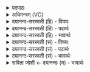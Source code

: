 <details><summary>पदपाठः</summary>

अ॒न्धम्। तमः॑। प्र। वि॒श॒न्ति॒। ये। अवि॑द्याम्। उ॒पास॑त॒ इत्यु॑प॒ऽआस॑ते। ततः॑। भूय॑ऽइ॒वेति॒ भूयः॑ऽइव। ते। तमः॑। ये। ऊँ॒ऽइत्यूँ॑। वि॒द्याया॑म्। र॒ताः। १२।
</details>

<details><summary>अधिमन्त्रम् (VC)</summary>

- आत्मा देवता
- दीर्घतमा ऋषिः
- निचृदनुष्टुप्
- गान्धारः
</details>

<details><summary>दयानन्द-सरस्वती (हि) - विषयः</summary>

अब विद्या-अविद्या की उपासना का फल कहते हैं ॥
</details>

<details><summary>दयानन्द-सरस्वती (हि) - पदार्थः</summary>

पदार्थान्वयभाषाः -  (ये) जो मनुष्य (अविद्याम्) अनित्य में नित्य, अशुद्ध में शुद्ध, दुःख में सुख और अनात्मा शरीरादि में आत्मबुद्धिरूप अविद्या उसकी अर्थात् ज्ञानादि गुणरहित कारणरूप परमेश्वर से भिन्न जड़ वस्तु की (उपासते) उपासना करते हैं, वे (अन्धम्, तमः) दृष्टि के रोकनेवाले अन्धकार और अत्यन्त अज्ञान को (प्र, विशन्ति) प्राप्त होते हैं और (ये) जो अपने आत्मा को पण्डित माननेवाले (विद्यायाम्) शब्द, अर्थ और इनके सम्बन्ध के जानने मात्र अवैदिक आचरण में (रताः) रमण करते (ते) वे (उ) भी (ततः) उससे (भूय इव) अधिकतर (तमः) अज्ञानरूपी अन्धकार में प्रवेश करते हैं ॥१२ ॥
</details>

<details><summary>दयानन्द-सरस्वती (हि) - भावार्थः</summary>

भावार्थभाषाः -  इस मन्त्र में उपमालङ्कार है। जो-जो चेतन, ज्ञानादिगुणयुक्त वस्तु है वह जाननेवाला, जो अविद्यारूप है वह जानने योग्य है और जो चेतन ब्रह्म तथा विद्वान् का आत्मा है वह उपासना के योग्य है, जो इससे भिन्न है, वह उपास्य नहीं है, किन्तु उपकार लेने योग्य है। जो मनुष्य अविद्या, अस्मिता, राग, द्वेष और अभिनिवेश नामक क्लेशों से युक्त हैं, परमेश्वर को छोड़ इससे भिन्न जड़वस्तु की उपासना कर महान् दुःखसागर से डूबते हैं और जो शब्द अर्थ का अन्वयमात्र संस्कृत पढ़कर सत्यभाषण पक्षपातरहित न्याय का आचरणरूप धर्म नहीं करते, अभिमान में आरूढ़ हुए विद्या का तिरस्कार कर अविद्या को ही मानते हैं, वे अत्यन्त तमोगुणरूप दुःखसागर में निरन्तर पीडि़त होते हैं ॥१२ ॥
</details>

<details><summary>दयानन्द-सरस्वती (सं) - विषयः</summary>

अथ विद्याऽविद्योपासनाफलमाह ॥
</details>

<details><summary>दयानन्द-सरस्वती (सं) - पदार्थः</summary>

पदार्थान्वयभाषाः -  ये मनुष्या अविद्यामुपासते तेऽन्धन्तमः प्रविशन्ति, ये विद्यायां रतास्त उ ततो भूय इव तमः प्रविशन्ति ॥१२ ॥
</details>

<details><summary>दयानन्द-सरस्वती (सं) - भावार्थः</summary>

भावार्थभाषाः -  अत्रोपमालङ्कारः। ज्ञानादिगुणयुक्तं वस्तु तज्ज्ञातृ यदविद्यारूपं तज्ज्ञेयं यच्च चेतनं ब्रह्मविद्वदात्मस्वरूपं वा तदुपासनीयं सेवनीयं च यदतो भिन्नं तन्नोपासनीयं किन्तूपकर्त्तव्यम्। ये मनुष्या अविद्याऽस्मिताराग-द्वेषाभिनिवेशैः क्लेशैर्युक्तास्ते परमेश्वरं विहायातो भिन्नं जडं वस्तूपास्य महति दुःखसागरे मज्जन्ति, ये च शब्दार्थान्वयमात्रं संस्कृतमधीत्य सत्यभाषणपक्षपातरहितन्यायाचरणाख्यं धर्मं नाचरन्त्यभिमानारूढाः सन्तो विद्यां तिरस्कृत्याविद्यामेव मन्यन्ते, ते चाऽधिकतमसि दुःखार्णवे सततं पीडिता जायन्ते ॥१२ ॥
</details>

<details><summary>सविता जोशी ← दयानन्दः (म) - भावार्थः</summary>

भावार्थभाषाः -  या मंत्रात उपमालंकार आहे. जी जी चेतन ज्ञान व गुणयुक्त वस्तू आहे ती ज्ञाता व जी अविद्यारूपी वस्तू असते ती जाणण्यायोग्य असते व जे चेतन ब्रह्म आहे ते उपासना करण्यायोग्य आहे. यापेक्षा जे भिन्न असते ते उपास्य नसून त्याचा उपयोग करून घेतला पाहिजे. जी माणसे अविद्या, अस्मिता, राग, द्वेश व अभिनिवेश नामक क्लेशांनी युक्त आहेत ती परमेश्वराला सोडून त्यापेक्षा भिन्न जड वस्तूची उपासना करून महान दुःख सागरात बुडतात व जे संस्कृत शब्द अर्थ अन्वय जाणून स्वतःला पंडित मानणारे असून, सत्य भाषण, पक्षापातरहित न्यायाचा आचरणरूपी धर्म स्वीकारीत नाहीत आणि अभिमानी बनून विद्येचा तिरस्कार करून अविद्येलाच मानतात ते अत्यंत तमोगुणरूपी दुःखसागराने निरंतर पीडित होतात.
</details>
